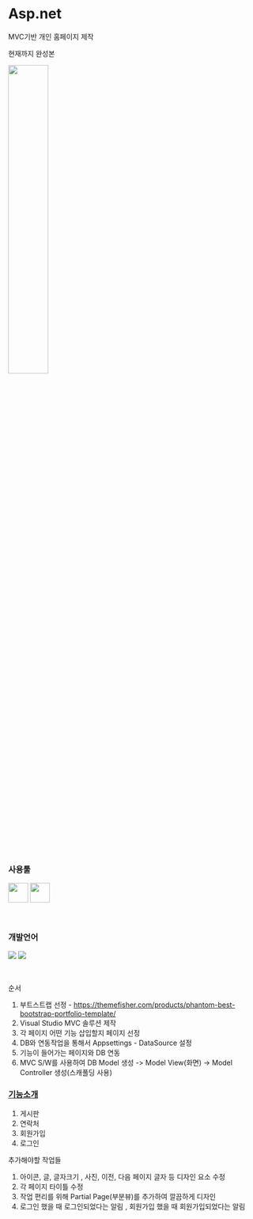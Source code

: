 # Asp.net
MVC기반 개인 홈페이지 제작

현재까지 완성본
<p align='left'>
  <img src="https://github.com/WhiteHair-H/Asp.net/blob/main/MVCPortFolio/IntroFile/GIF/Complete.gif " width="40%" height="40%"/>
</p>

<br>

### 사용툴
<p align='left'>
  <img height="40" src="https://img.icons8.com/color/48/000000/visual-studio-2019.png">
  <img height="40" src="https://d1jnx9ba8s6j9r.cloudfront.net/blog/wp-content/uploads/2019/10/logo.png">
</p>

<br>

### 개발언어
<p align='left'>
  <img src="https://img.shields.io/badge/C%23-239120?style=for-the-badge&logo=c-sharp&logoColor=white"/>
  <img src="https://img.shields.io/badge/.NET-5C2D91?style=for-the-badge&logo=.net&logoColor=white"/>
</p>

<br>

순서
1. 부트스트랩 선정 - https://themefisher.com/products/phantom-best-bootstrap-portfolio-template/
2. Visual Studio MVC 솔루션 제작
3. 각 페이지 어떤 기능 삽입할지 페이지 선정
4. DB와 연동작업을 통해서 Appsettings - DataSource 설정
5. 기능이 들어가는 페이지와 DB 연동
6. MVC S/W를 사용하여 DB Model 생성 -> Model View(화면) -> Model Controller 생성(스캐풀딩 사용) 

### [기능소개](https://github.com/WhiteHair-H/Asp.net/tree/main/MVCPortFolio)
1. 게시판 
2. 연락처
3. 회원가입 
4. 로그인 


추가해야할 작업들
1. 아이콘, 글, 글자크기 , 사진, 이전, 다음 페이지 글자 등 디자인 요소 수정
2. 각 페이지 타이틀 수정
3. 작업 편리를 위해 Partial Page(부분뷰)를 추가하여 깔끔하게 디자인
4. 로그인 했을 때 로그인되었다는 알림 , 회원가입 했을 때 회원가입되었다는 알림
